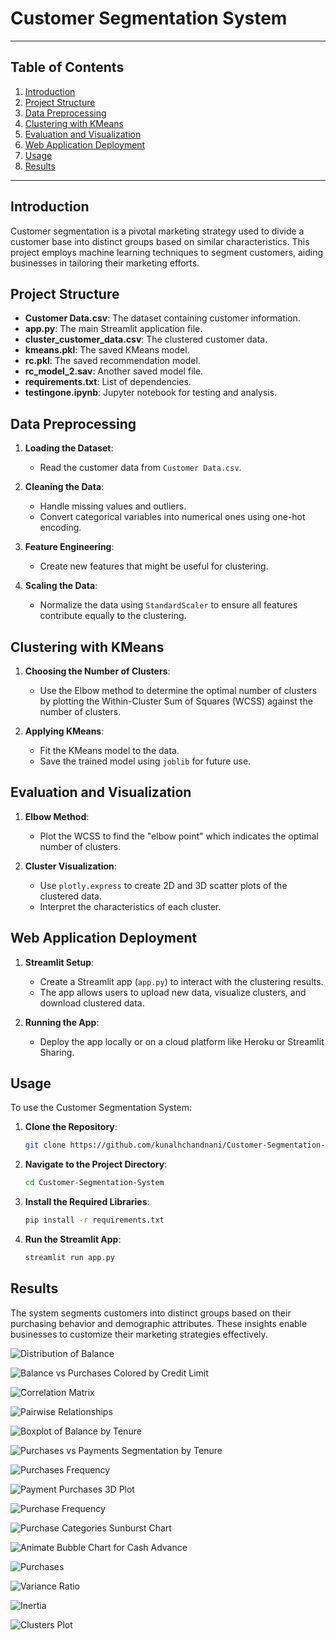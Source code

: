 # Customer Segmentation System

---

## Table of Contents

1. [Introduction](#introduction)
2. [Project Structure](#project-structure)
3. [Data Preprocessing](#data-preprocessing)
4. [Clustering with KMeans](#clustering-with-kmeans)
5. [Evaluation and Visualization](#evaluation-and-visualization)
6. [Web Application Deployment](#web-application-deployment)
7. [Usage](#usage)
8. [Results](#results)

---

## Introduction

Customer segmentation is a pivotal marketing strategy used to divide a customer base into distinct groups based on similar characteristics. This project employs machine learning techniques to segment customers, aiding businesses in tailoring their marketing efforts.

## Project Structure


- **Customer Data.csv**: The dataset containing customer information.
- **app.py**: The main Streamlit application file.
- **cluster_customer_data.csv**: The clustered customer data.
- **kmeans.pkl**: The saved KMeans model.
- **rc.pkl**: The saved recommendation model.
- **rc_model_2.sav**: Another saved model file.
- **requirements.txt**: List of dependencies.
- **testingone.ipynb**: Jupyter notebook for testing and analysis.

## Data Preprocessing

1. **Loading the Dataset**:
    - Read the customer data from `Customer Data.csv`.

2. **Cleaning the Data**:
    - Handle missing values and outliers.
    - Convert categorical variables into numerical ones using one-hot encoding.

3. **Feature Engineering**:
    - Create new features that might be useful for clustering.

4. **Scaling the Data**:
    - Normalize the data using `StandardScaler` to ensure all features contribute equally to the clustering.

## Clustering with KMeans

1. **Choosing the Number of Clusters**:
    - Use the Elbow method to determine the optimal number of clusters by plotting the Within-Cluster Sum of Squares (WCSS) against the number of clusters.

2. **Applying KMeans**:
    - Fit the KMeans model to the data.
    - Save the trained model using `joblib` for future use.

## Evaluation and Visualization

1. **Elbow Method**:
    - Plot the WCSS to find the "elbow point" which indicates the optimal number of clusters.

2. **Cluster Visualization**:
    - Use `plotly.express` to create 2D and 3D scatter plots of the clustered data.
    - Interpret the characteristics of each cluster.

## Web Application Deployment

1. **Streamlit Setup**:
    - Create a Streamlit app (`app.py`) to interact with the clustering results.
    - The app allows users to upload new data, visualize clusters, and download clustered data.

2. **Running the App**:
    - Deploy the app locally or on a cloud platform like Heroku or Streamlit Sharing.

## Usage

To use the Customer Segmentation System:

1. **Clone the Repository**:
    ```sh
    git clone https://github.com/kunalhchandnani/Customer-Segmentation-System.git
    ```
2. **Navigate to the Project Directory**:
    ```sh
    cd Customer-Segmentation-System
    ```
3. **Install the Required Libraries**:
    ```sh
    pip install -r requirements.txt
    ```
4. **Run the Streamlit App**:
    ```sh
    streamlit run app.py
    ```

## Results

The system segments customers into distinct groups based on their purchasing behavior and demographic attributes. These insights enable businesses to customize their marketing strategies effectively.

![Distribution of Balance](https://github.com/user-attachments/assets/d7941f63-f13d-466e-b819-a884523157a2)

![Balance vs Purchases Colored by Credit Limit](https://github.com/user-attachments/assets/a5c6ec64-5ff3-4cbf-800d-87aadbf1bb25)

![Correlation Matrix](https://github.com/user-attachments/assets/99260041-927c-4d72-aaa7-07dd1f7f7b56)

![Pairwise Relationships](https://github.com/user-attachments/assets/cf0076fe-a250-4525-bbad-b9693f8dd724)

![Boxplot of Balance by Tenure](https://github.com/user-attachments/assets/589bf9f6-ef38-4ebc-bba6-d588d46766de)

![Purchases vs Payments Segmentation by Tenure](https://github.com/user-attachments/assets/f6d90d34-8e7c-42da-af1d-2ce767633108)

![Purchases Frequency](https://github.com/user-attachments/assets/6f549354-4fb7-4b73-94d1-de7dfb252ed6)

![Payment Purchases 3D Plot](https://github.com/user-attachments/assets/424eb77f-60c1-4678-b9de-2b8758b5cb38)

![Purchase Frequency](https://github.com/user-attachments/assets/229208bc-96b7-4f3b-bc66-c1aede3dc22f)

![Purchase Categories Sunburst Chart](https://github.com/user-attachments/assets/b704e4df-40d6-4222-bde4-a5b913e3a427)

![Animate Bubble Chart for Cash Advance](https://github.com/user-attachments/assets/ef6dfeab-81eb-4de6-a912-2c22685e7b98)

![Purchases](https://github.com/user-attachments/assets/50ec2643-0153-4974-ae08-79a60d1a643c)

![Variance Ratio](https://github.com/user-attachments/assets/0768e9bd-acdf-4070-853f-07e5afd9fed8)

![Inertia](https://github.com/user-attachments/assets/ec8b7e6c-8c6f-4ff6-8dba-983c5012fb7e)

![Clusters Plot](https://github.com/user-attachments/assets/74f59269-3e67-4648-a995-1ae3d040e5d9)
















